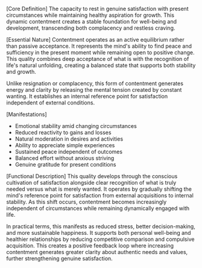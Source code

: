 [Core Definition]
The capacity to rest in genuine satisfaction with present circumstances while maintaining healthy aspiration for growth. This dynamic contentment creates a stable foundation for well-being and development, transcending both complacency and restless craving.

[Essential Nature]
Contentment operates as an active equilibrium rather than passive acceptance. It represents the mind's ability to find peace and sufficiency in the present moment while remaining open to positive change. This quality combines deep acceptance of what is with the recognition of life's natural unfolding, creating a balanced state that supports both stability and growth.

Unlike resignation or complacency, this form of contentment generates energy and clarity by releasing the mental tension created by constant wanting. It establishes an internal reference point for satisfaction independent of external conditions.

[Manifestations]
- Emotional stability amid changing circumstances
- Reduced reactivity to gains and losses
- Natural moderation in desires and activities
- Ability to appreciate simple experiences
- Sustained peace independent of outcomes
- Balanced effort without anxious striving
- Genuine gratitude for present conditions

[Functional Description]
This quality develops through the conscious cultivation of satisfaction alongside clear recognition of what is truly needed versus what is merely wanted. It operates by gradually shifting the mind's reference point for satisfaction from external acquisitions to internal stability. As this shift occurs, contentment becomes increasingly independent of circumstances while remaining dynamically engaged with life.

In practical terms, this manifests as reduced stress, better decision-making, and more sustainable happiness. It supports both personal well-being and healthier relationships by reducing competitive comparison and compulsive acquisition. This creates a positive feedback loop where increasing contentment generates greater clarity about authentic needs and values, further strengthening genuine satisfaction.